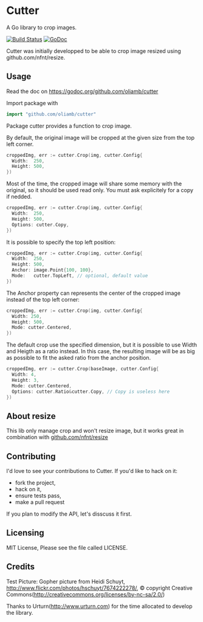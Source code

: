 Cutter
======

A Go library to crop images.

[![Build Status](https://travis-ci.org/oliamb/cutter.png?branch=master)](https://travis-ci.org/oliamb/cutter)
[![GoDoc](https://godoc.org/github.com/oliamb/cutter?status.png)](https://godoc.org/github.com/oliamb/cutter)

Cutter was initially developped to be able
to crop image resized using github.com/nfnt/resize.

Usage
-----

Read the doc on https://godoc.org/github.com/oliamb/cutter

Import package with

```go
import "github.com/oliamb/cutter"
```

Package cutter provides a function to crop image.

By default, the original image will be cropped at the
given size from the top left corner.

```go
croppedImg, err := cutter.Crop(img, cutter.Config{
  Width:  250,
  Height: 500,
})
```

Most of the time, the cropped image will share some memory
with the original, so it should be used read only. You must
ask explicitely for a copy if nedded.

```go
croppedImg, err := cutter.Crop(img, cutter.Config{
  Width:  250,
  Height: 500,
  Options: cutter.Copy,
})
```

It is possible to specify the top left position:

```go
croppedImg, err := cutter.Crop(img, cutter.Config{
  Width:  250,
  Height: 500,
  Anchor: image.Point{100, 100},
  Mode:   cutter.TopLeft, // optional, default value
})
```

The Anchor property can represents the center of the cropped image
instead of the top left corner:

```go
croppedImg, err := cutter.Crop(img, cutter.Config{
  Width: 250,
  Height: 500,
  Mode: cutter.Centered,
})
```

The default crop use the specified dimension, but it is possible
to use Width and Heigth as a ratio instead. In this case,
the resulting image will be as big as possible to fit the asked ratio
from the anchor position.

```go
croppedImg, err := cutter.Crop(baseImage, cutter.Config{
  Width: 4,
  Height: 3,
  Mode: cutter.Centered,
  Options: cutter.Ratio&cutter.Copy, // Copy is useless here
})
```

About resize
------------
This lib only manage crop and won't resize image, but it works great in combination with [github.com/nfnt/resize](https://github.com/nfnt/resize)

Contributing
------------
I'd love to see your contributions to Cutter. If you'd like to hack on it: 

- fork the project,
- hack on it,
- ensure tests pass,
- make a pull request

If you plan to modify the API, let's disscuss it first.

Licensing
---------
MIT License, Please see the file called LICENSE.

Credits
-------
Test Picture: Gopher picture from Heidi Schuyt, http://www.flickr.com/photos/hschuyt/7674222278/,
© copyright Creative Commons(http://creativecommons.org/licenses/by-nc-sa/2.0/)

Thanks to Urturn(http://www.urturn.com) for the time allocated to develop the library.
